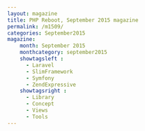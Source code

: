```yaml
---
layout: magazine
title: PHP Reboot, September 2015 magazine
permalink: /m1509/
categories: September2015
magazine:
    month: September 2015
    monthcategory: september2015
    showtagsleft :
      - Laravel
      - SlimFramework
      - Symfony
      - ZendExpressive
    showtagsright :
      - Library
      - Concept
      - Views
      - Tools
---
```

